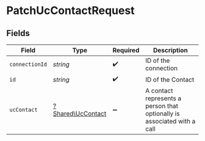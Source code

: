 # PatchUcContactRequest


## Fields

| Field                                                                   | Type                                                                    | Required                                                                | Description                                                             |
| ----------------------------------------------------------------------- | ----------------------------------------------------------------------- | ----------------------------------------------------------------------- | ----------------------------------------------------------------------- |
| `connectionId`                                                          | *string*                                                                | :heavy_check_mark:                                                      | ID of the connection                                                    |
| `id`                                                                    | *string*                                                                | :heavy_check_mark:                                                      | ID of the Contact                                                       |
| `ucContact`                                                             | [?Shared\UcContact](../../Models/Shared/UcContact.md)                   | :heavy_minus_sign:                                                      | A contact represents a person that optionally is associated with a call |